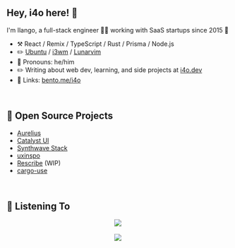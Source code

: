 ## Hey, i4o here! :wave:

I'm Ilango, a full-stack engineer 👨‍💻 working with SaaS startups since 2015 🚀

-   :hammer_and_pick: React / Remix / TypeScript / Rust / Prisma / Node.js
-   :pencil2: [Ubuntu](https://ubuntu.com/) / [i3wm](https://i3wm.org/) / [Lunarvim](https://lunarvim.org/)
-   :man: Pronouns: he/him
-   :pencil2: Writing about web dev, learning, and side projects at [i4o.dev](https://i4o.dev)
-   :link: Links: [bento.me/i4o](https://bento.me/i4o)

<br/>

## :seedling: Open Source Projects

- [Aurelius](https://aurelius.ink/)
- [Catalyst UI](https://catalyst-ui.com/)
- [Synthwave Stack](https://github.com/i4o-oss/synthwave-stack)
- [uxinspo](https://uxinspo.site/)
- [Rescribe](https://rescribe.site/) (WIP)
- [cargo-use](https://github.com/i4o-dev/cargo-use)

<br/>

## :musical_note: Listening To

<div align="center"><img src="https://spotify-github-profile.vercel.app/api/view?uid=ilangorajagopal&cover_image=true&theme=default" /></div>  

<br/>  

<div align="center">
<img src="https://komarev.com/ghpvc/?username=i4o-dev&&style=flat-square" align="center" />
</div>  

<br/>  
